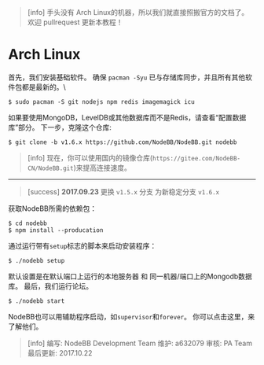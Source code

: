 >[info] 手头没有 Arch Linux的机器，所以我们就直接照搬官方的文档了。 欢迎 pullrequest 更新本教程！
# Arch Linux
首先，我们安装基础软件。 确保 `pacman -Syu` 已与存储库同步，并且所有其他软件包都是最新的。\
```
$ sudo pacman -S git nodejs npm redis imagemagick icu
```
如果要使用MongoDB，LevelDB或其他数据库而不是Redis，请查看“配置数据库”部分。
下一步，克隆这个仓库:
```shell
$ git clone -b v1.6.x https://github.com/NodeBB/NodeBB.git nodebb
```
>[info] 现在，你可以使用国内的镜像仓库(`https://gitee.com/NodeBB-CN/NodeBB.git`)来提高连接速度。
----------------------

>[success] **2017.09.23** 更换 `v1.5.x` 分支 为新稳定分支 `v1.6.x`

获取NodeBB所需的依赖包：
```
$ cd nodebb
$ npm install --producation
```
通过运行带有`setup`标志的脚本来启动安装程序：
```
$ ./nodebb setup
```
默认设置是在默认端口上运行的本地服务器 和 同一机器/端口上的Mongodb数据库。
最后，我们运行论坛。
```
$ ./nodebb start
```
NodeBB也可以用辅助程序启动，如`supervisor`和`forever`。 你可以点击这里，来了解他们。

>[info] 编写: NodeBB Development Team
维护: a632079
审核: PA Team
最后更新: 2017.10.22
